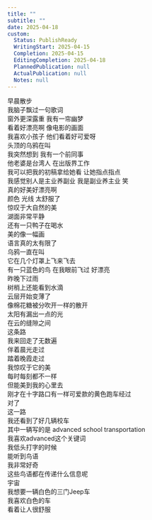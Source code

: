 ```yaml
---  
title: ""  
subtitle: ""  
date: 2025-04-18  
custom:  
  Status: PublishReady  
  WritingStart: 2025-04-15  
  Completion: 2025-04-15  
  EditingCompletion: 2025-04-18  
  PlannedPublication: null  
  ActualPublication: null  
  Notes: null  
---          
```

早晨散步        
我脑子飘过一句歌词        
窗外更深露重 我有一帘幽梦          
看着好漂亮啊 像电影的画面          
我喜欢小孩子 他们看着好可爱呀        
    头顶的乌鸦在叫          
我突然想到 我有一个前同事        
    他老婆是台湾人 在出版界工作        
   我可以把我的初稿拿给她看 让她指点指点          
我感觉别人是主业养副业 我是副业养主业 笑          
真的好美好漂亮啊        
    颜色 光线 太舒服了          
惊叹于大自然的美          
湖面非常平静        
    还有一只鸭子在喝水          
美的像一幅画        
    语言真的太有限了          
乌鸦一直在叫        
    它在几个灯罩上飞来飞去          
有一只蓝色的鸟 在我眼前飞过 好漂亮          
昨晚下过雨        
树梢上还能看到水滴          
云层开始变薄了        
像棉花糖被分吹开一样的散开          
太阳有漏出一点的光        
在云的缝隙之间          
这条路        
我来回走了无数遍        
伴着晨光走过        
踏着晚霞走过          
我惊叹于它的美          
每时每刻都不一样        
但能美到我的心里去          
刚才在十字路口有一样可爱款的黄色跑车经过        
对了        
这一路        
我还看到了好几辆校车        
其中一辆写的是 advanced school transportation        
我喜欢advanced这个关键词          
我低头打字的时候        
能听到鸟语          
我非常好奇        
这些鸟语都在传递什么信息呢          
宇宙        
我想要一辆白色的三门Jeep车        
我喜欢白色的车        
看着让人很舒服          
      
